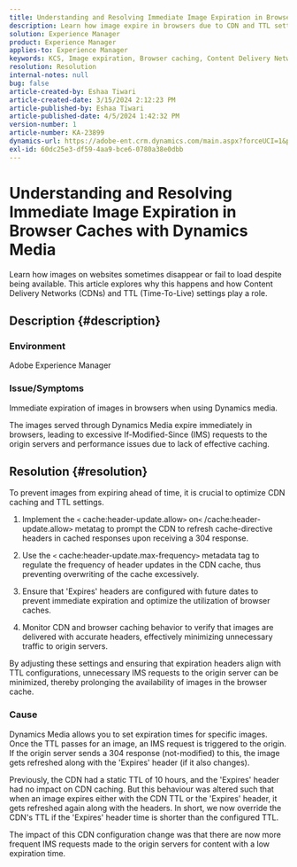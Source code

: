```yaml
---
title: Understanding and Resolving Immediate Image Expiration in Browser Caches with Dynamics Media
description: Learn how image expire in browsers due to CDN and TTL settings, impacting cache refresh and browser revalidation processes.
solution: Experience Manager
product: Experience Manager
applies-to: Experience Manager
keywords: KCS, Image expiration, Browser caching, Content Delivery Network (CDN), IMS requests, Cache control, Edge servers, HTTP 304 response, Cache update, Adobe Scene7 CDN
resolution: Resolution
internal-notes: null
bug: false
article-created-by: Eshaa Tiwari
article-created-date: 3/15/2024 2:12:23 PM
article-published-by: Eshaa Tiwari
article-published-date: 4/5/2024 1:42:32 PM
version-number: 1
article-number: KA-23899
dynamics-url: https://adobe-ent.crm.dynamics.com/main.aspx?forceUCI=1&pagetype=entityrecord&etn=knowledgearticle&id=a4977006-d6e2-ee11-904c-6045bd03c412
exl-id: 60dc25e3-df59-4aa9-bce6-0780a38e0dbb
---
```

# Understanding and Resolving Immediate Image Expiration in Browser Caches with Dynamics Media


Learn how images on websites sometimes disappear or fail to load despite being available. This article explores why this happens and how Content Delivery Networks (CDNs) and TTL (Time-To-Live) settings play a role.

## Description {#description}


### Environment

Adobe Experience Manager

### Issue/Symptoms

Immediate expiration of images in browsers when using Dynamics media.

The images served through Dynamics Media expire immediately in browsers, leading to excessive If-Modified-Since (IMS) requests to the origin servers and performance issues due to lack of effective caching.


## Resolution {#resolution}


To prevent images from expiring ahead of time, it is crucial to optimize CDN caching and TTL settings.

1. Implement the `<` cache:header-update.allow`>` on`<` /cache:header-update.allow`>`  metatag to prompt the CDN to refresh cache-directive headers in cached responses upon receiving a 304 response. 

    
2. Use the `<` cache:header-update.max-frequency`>`  metadata tag to regulate the frequency of header updates in the CDN cache, thus preventing overwriting of the cache excessively. 

    
3. Ensure that 'Expires' headers are configured with future dates to prevent immediate expiration and optimize the utilization of browser caches.

    
4. Monitor CDN and browser caching behavior to verify that images are delivered with accurate headers, effectively minimizing unnecessary traffic to origin servers.


By adjusting these settings and ensuring that expiration headers align with TTL configurations, unnecessary IMS requests to the origin server can be minimized, thereby prolonging the availability of images in the browser cache.

### Cause

Dynamics Media allows you to set expiration times for specific images. Once the TTL passes for an image, an IMS request is triggered to the origin. If the origin server sends a 304 response (not-modified) to this, the image gets refreshed along with the 'Expires' header (if it also changes).

Previously, the CDN had a static TTL of 10 hours, and the 'Expires' header had no impact on CDN caching. But this behaviour was altered such that when an image expires either with the CDN TTL or the 'Expires' header, it gets refreshed again along with the headers. In short, we now override the CDN's TTL if the 'Expires' header time is shorter than the configured TTL.

The impact of this CDN configuration change was that there are now more frequent IMS requests made to the origin servers for content with a low expiration time.
